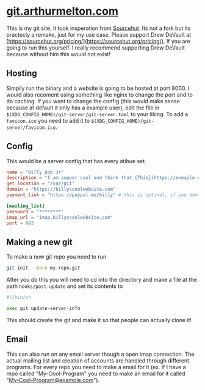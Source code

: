 # [git.arthurmelton.com](https://git.arthurmelton.com)

This is my git site, it took insperation from [Sourcehut](https://sourcehut.org/).
Its not a fork but its practecly a remake, just for my use case. Please support
Drew DeVault at [https://sourcehut.org/pricing/](https://sourcehut.org/pricing/).
If you are going to run this yourself. I really recommend supporting Drew DeVault
because without him this would not exist!

## Hosting

Simpily run the binary and a website is going to be hosted at port 8000. I would
also recoment using something like nginx to change the port and to do caching. If 
you want to change the config (this would make sense because at default it only
has a example user), edit the file in `$(XDG_CONFIG_HOME)/git-server/git-server.toml`
to your liking. To add a `favicon.ico` you need to add it to 
`$(XDG_CONFIG_HOME)/git-server/favicon.ico`. 

## Config

This would be a server config that has every atibue set.
```toml
name = "Billy Bob Jr"
description = "I am supper cool and think that [This](https://exmaple.com) is really cool!"
get_location = "/var/git"
domain = "https://billyscoolwebsite.com"
payment_link = "https://paypal.me/billy" # this is optinal, if you dont want to take donations then just remove the line dont set it to ""

[mailing_list]
password = "********"
imap_url = "imap.billyscoolwebsite.com"
port = 993
```

## Making a new git

To make a new git repo you need to run 
```sh
git init --bare my-repo.git
```
After you do this you will need to cd into the directory and make a file at the 
path `hooks/post-update` and set its contents to
```sh
#!/bin/sh

exec git update-server-info
```
This should create the git and make it so that people can actually clone it!

## Email

This can also run on any email server though a open imap connection. The actual
mailing list and creation of accounts are handled through different programs.
For every repo you need to make a email for it (ex. if I have a repo called
"My-Cool-Program" you need to make an email for it called 
"My-Cool-Program@example.com").
